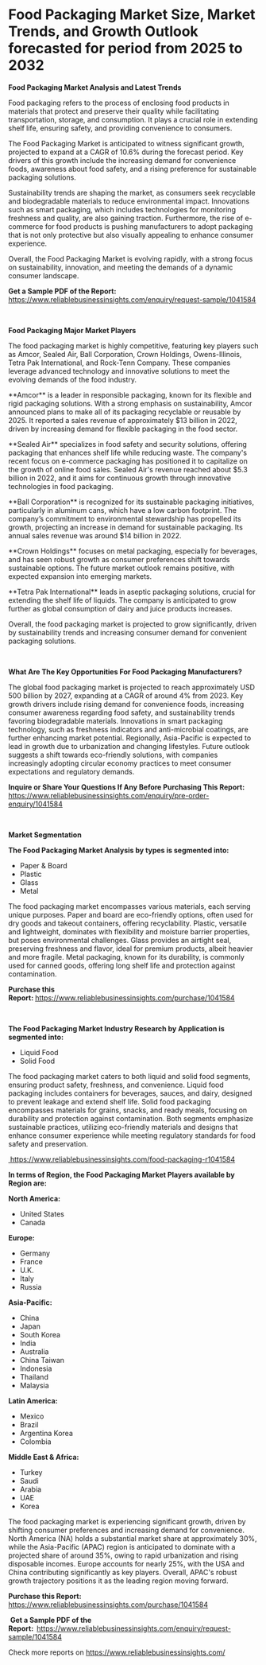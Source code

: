 <p><h1>Food Packaging Market Size, Market Trends, and Growth Outlook forecasted for period from 2025 to 2032</h1></p><p><strong>Food Packaging Market Analysis and Latest Trends</strong></p>
<p><p>Food packaging refers to the process of enclosing food products in materials that protect and preserve their quality while facilitating transportation, storage, and consumption. It plays a crucial role in extending shelf life, ensuring safety, and providing convenience to consumers. </p><p>The Food Packaging Market is anticipated to witness significant growth, projected to expand at a CAGR of 10.6% during the forecast period. Key drivers of this growth include the increasing demand for convenience foods, awareness about food safety, and a rising preference for sustainable packaging solutions. </p><p>Sustainability trends are shaping the market, as consumers seek recyclable and biodegradable materials to reduce environmental impact. Innovations such as smart packaging, which includes technologies for monitoring freshness and quality, are also gaining traction. Furthermore, the rise of e-commerce for food products is pushing manufacturers to adopt packaging that is not only protective but also visually appealing to enhance consumer experience. </p><p>Overall, the Food Packaging Market is evolving rapidly, with a strong focus on sustainability, innovation, and meeting the demands of a dynamic consumer landscape.</p></p>
<p><strong>Get a Sample PDF of the Report:&nbsp;</strong> <a href="https://www.reliablebusinessinsights.com/enquiry/request-sample/1041584?utm_campaign=3183&utm_medium=2&utm_source=Github&utm_content=ia&utm_term=08032025&utm_id=food-packaging">https://www.reliablebusinessinsights.com/enquiry/request-sample/1041584</a></p>
<p>&nbsp;</p>
<p><strong>Food Packaging Major Market Players</strong></p>
<p><p>The food packaging market is highly competitive, featuring key players such as Amcor, Sealed Air, Ball Corporation, Crown Holdings, Owens-Illinois, Tetra Pak International, and Rock-Tenn Company. These companies leverage advanced technology and innovative solutions to meet the evolving demands of the food industry.</p><p>**Amcor** is a leader in responsible packaging, known for its flexible and rigid packaging solutions. With a strong emphasis on sustainability, Amcor announced plans to make all of its packaging recyclable or reusable by 2025. It reported a sales revenue of approximately $13 billion in 2022, driven by increasing demand for flexible packaging in the food sector.</p><p>**Sealed Air** specializes in food safety and security solutions, offering packaging that enhances shelf life while reducing waste. The company's recent focus on e-commerce packaging has positioned it to capitalize on the growth of online food sales. Sealed Air's revenue reached about $5.3 billion in 2022, and it aims for continuous growth through innovative technologies in food packaging.</p><p>**Ball Corporation** is recognized for its sustainable packaging initiatives, particularly in aluminum cans, which have a low carbon footprint. The company’s commitment to environmental stewardship has propelled its growth, projecting an increase in demand for sustainable packaging. Its annual sales revenue was around $14 billion in 2022.</p><p>**Crown Holdings** focuses on metal packaging, especially for beverages, and has seen robust growth as consumer preferences shift towards sustainable options. The future market outlook remains positive, with expected expansion into emerging markets.</p><p>**Tetra Pak International** leads in aseptic packaging solutions, crucial for extending the shelf life of liquids. The company is anticipated to grow further as global consumption of dairy and juice products increases.</p><p>Overall, the food packaging market is projected to grow significantly, driven by sustainability trends and increasing consumer demand for convenient packaging solutions.</p></p>
<p>&nbsp;</p>
<p><strong>What Are The Key Opportunities For Food Packaging Manufacturers?</strong></p>
<p><p>The global food packaging market is projected to reach approximately USD 500 billion by 2027, expanding at a CAGR of around 4% from 2023. Key growth drivers include rising demand for convenience foods, increasing consumer awareness regarding food safety, and sustainability trends favoring biodegradable materials. Innovations in smart packaging technology, such as freshness indicators and anti-microbial coatings, are further enhancing market potential. Regionally, Asia-Pacific is expected to lead in growth due to urbanization and changing lifestyles. Future outlook suggests a shift towards eco-friendly solutions, with companies increasingly adopting circular economy practices to meet consumer expectations and regulatory demands.</p></p>
<p><strong>Inquire or Share Your Questions If Any Before Purchasing This Report:</strong> <a href="https://www.reliablebusinessinsights.com/enquiry/pre-order-enquiry/1041584?utm_campaign=3183&utm_medium=2&utm_source=Github&utm_content=ia&utm_term=08032025&utm_id=food-packaging">https://www.reliablebusinessinsights.com/enquiry/pre-order-enquiry/1041584</a></p>
<p>&nbsp;</p>
<p><strong>Market Segmentation</strong></p>
<p><strong>The Food Packaging Market Analysis by types is segmented into:</strong></p>
<p><ul><li>Paper & Board</li><li>Plastic</li><li>Glass</li><li>Metal</li></ul></p>
<p><p>The food packaging market encompasses various materials, each serving unique purposes. Paper and board are eco-friendly options, often used for dry goods and takeout containers, offering recyclability. Plastic, versatile and lightweight, dominates with flexibility and moisture barrier properties, but poses environmental challenges. Glass provides an airtight seal, preserving freshness and flavor, ideal for premium products, albeit heavier and more fragile. Metal packaging, known for its durability, is commonly used for canned goods, offering long shelf life and protection against contamination.</p></p>
<p><strong>Purchase this Report:&nbsp;</strong><a href="https://www.reliablebusinessinsights.com/purchase/1041584?utm_campaign=3183&utm_medium=2&utm_source=Github&utm_content=ia&utm_term=08032025&utm_id=food-packaging">https://www.reliablebusinessinsights.com/purchase/1041584</a></p>
<p>&nbsp;</p>
<p><strong>The Food Packaging Market Industry Research by Application is segmented into:</strong></p>
<p><ul><li>Liquid Food</li><li>Solid Food</li></ul></p>
<p><p>The food packaging market caters to both liquid and solid food segments, ensuring product safety, freshness, and convenience. Liquid food packaging includes containers for beverages, sauces, and dairy, designed to prevent leakage and extend shelf life. Solid food packaging encompasses materials for grains, snacks, and ready meals, focusing on durability and protection against contamination. Both segments emphasize sustainable practices, utilizing eco-friendly materials and designs that enhance consumer experience while meeting regulatory standards for food safety and preservation.</p></p>
<p><a href="https://www.reliablebusinessinsights.com/food-packaging-r1041584?utm_campaign=3183&utm_medium=2&utm_source=Github&utm_content=ia&utm_term=08032025&utm_id=food-packaging">&nbsp;https://www.reliablebusinessinsights.com/food-packaging-r1041584</a></p>
<p><strong>In terms of Region, the Food Packaging Market Players available by Region are:</strong></p>
<p>
    <p> <strong> North America: </strong>
        <ul>
            <li>United States</li>
            <li>Canada</li>
        </ul>
        </p> 
    <p> <strong> Europe: </strong>
        <ul>
            <li>Germany</li>
            <li>France</li>
            <li>U.K.</li>
            <li>Italy</li>
            <li>Russia</li>
        </ul>
        </p> 
    <p> <strong> Asia-Pacific: </strong>
        <ul>
            <li>China</li>
            <li>Japan</li>
            <li>South Korea</li>
            <li>India</li>
            <li>Australia</li>
            <li>China Taiwan</li>
            <li>Indonesia</li>
            <li>Thailand</li>
            <li>Malaysia</li>
        </ul>
        </p> 
    <p> <strong> Latin America: </strong>
        <ul>
            <li>Mexico</li>
            <li>Brazil</li>
            <li>Argentina Korea</li>
            <li>Colombia</li>
        </ul>
        </p> 
    <p> <strong> Middle East & Africa: </strong>
        <ul>
            <li>Turkey</li>
            <li>Saudi</li>
            <li>Arabia</li>
            <li>UAE</li>
            <li>Korea</li>
        </ul>
    </p>
    </p>
<p><p>The food packaging market is experiencing significant growth, driven by shifting consumer preferences and increasing demand for convenience. North America (NA) holds a substantial market share at approximately 30%, while the Asia-Pacific (APAC) region is anticipated to dominate with a projected share of around 35%, owing to rapid urbanization and rising disposable incomes. Europe accounts for nearly 25%, with the USA and China contributing significantly as key players. Overall, APAC's robust growth trajectory positions it as the leading region moving forward.</p></p>
<p><strong>Purchase this Report: </strong><a href="https://www.reliablebusinessinsights.com/purchase/1041584?utm_campaign=3183&utm_medium=2&utm_source=Github&utm_content=ia&utm_term=08032025&utm_id=food-packaging">https://www.reliablebusinessinsights.com/purchase/1041584</a></p>
<p>&nbsp;<strong>Get a Sample PDF of the Report:&nbsp;&nbsp;</strong><a href="https://www.reliablebusinessinsights.com/enquiry/request-sample/1041584?utm_campaign=3183&utm_medium=2&utm_source=Github&utm_content=ia&utm_term=08032025&utm_id=food-packaging">https://www.reliablebusinessinsights.com/enquiry/request-sample/1041584</a></p>
<p><strong></strong></p>
<p>Check more reports on <a href="https://www.reliablebusinessinsights.com/?utm_campaign=3183&utm_medium=2&utm_source=Github&utm_content=ia&utm_term=08032025&utm_id=food-packaging">https://www.reliablebusinessinsights.com/</a></p>